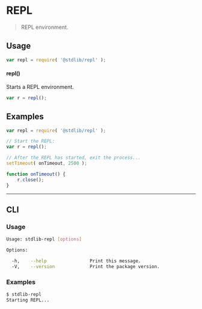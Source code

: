 # REPL

> REPL environment.


<!-- <usage> -->

## Usage

``` javascript
var repl = require( '@stdlib/repl' );
```

#### repl()

Starts a REPL environment.

``` javascript
var r = repl();
```

<!-- </usage> -->


<!-- <examples> -->

## Examples

``` javascript
var repl = require( '@stdlib/repl' );

// Start the REPL:
var r = repl();

// After the REPL has started, exit the process...
setTimeout( onTimeout, 2500 );

function onTimeout() {
    r.close();
}
```

<!-- </examples> -->


<!-- <cli> -->

---

## CLI

<!-- <usage> -->

### Usage

``` bash
Usage: stdlib-repl [options]

Options:

  -h,    --help                Print this message.
  -V,    --version             Print the package version.
```

<!-- </usage> -->

<!-- <examples> -->

### Examples

``` bash
$ stdlib-repl
Starting REPL...
```

<!-- </examples> -->

<!-- </cli> -->


<!-- <links> -->

<!-- </links> -->
